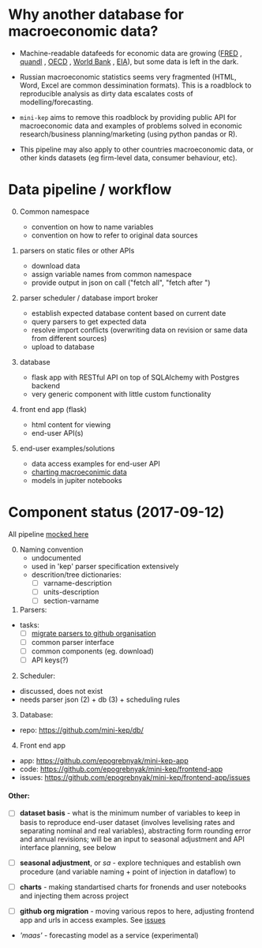 Why another database for macroeconomic data?
============================================

- Machine-readable datafeeds for economic data are growing ([FRED](https://research.stlouisfed.org/docs/api/fred/) 
  ,  [quandl](https://blog.quandl.com/api-for-economic-data) 
  ,  [OECD](https://data.oecd.org/api) 
  ,  [World Bank](https://datahelpdesk.worldbank.org/knowledgebase/topics/125589) 
  ,  [EIA](https://www.eia.gov/opendata/)), but some data is left in the dark.

- Russian macroeconomic statistics seems very fragmented (HTML, Word, Excel are common dessimination formats). This is a roadblock to reproducible analysis as dirty data escalates costs of modelling/forecasting.      

- ```mini-kep``` aims to remove this roadblock by providing public API for macroeconomic data and examples of problems solved  in economic research/business planning/marketing (using python pandas or R).

- This pipeline may also apply to other countries macroeconomic data, or other kinds datasets (eg firm-level data, consumer behaviour, etc). 

Data pipeline / workflow 
========================

0. Common namespace
   - convention on how to name variables 
   - convention on how to refer to original data sources

1. parsers on static files or other APIs
   - download data
   - assign variable names from common namespace 
   - provide output in json on call ("fetch all", "fetch after <date>")   

2. parser scheduler / database import broker
   - establish expected database content based on current date 
   - query parsers to get expected data 
   - resolve import conflicts (overwriting data on revision or same data from different sources)
   - upload to database

3. database 
   - flask app with RESTful API on top of SQLAlchemy with Postgres backend 
   - very generic component with little custom functionality

4. front end app (flask)
   - html content for viewing
   - end-user API(s)

5. end-user examples/solutions
   - data access examples for end-user API
   - [charting macroeconimic data](https://github.com/mini-kep/user-charts)
   - models in jupiter notebooks

Component status (2017-09-12)
==============================

All pipeline [mocked here](https://github.com/mini-kep/db/blob/master/pipeline.py)

0. Naming convention
   - undocumented
   - used in 'kep' parser specification extensively
   - descrition/tree dictionaries:
      - [ ] varname-description
      - [ ] units-description 
      - [ ] section-varname    

1. Parsers:
- tasks:
  - [ ] [migrate parsers to github organisation](https://github.com/mini-kep/intro/issues/4) 
  - [ ] common parser interface 
  - [ ] common components (eg. download)
  - [ ] API keys(?)

2. Scheduler: 
- discussed, does not exist
- needs parser json (2) + db (3) + scheduling rules 

3. Database:
- repo: <https://github.com/mini-kep/db/>

4. Front end app
- app: <https://github.com/epogrebnyak/mini-kep-app>
- code: <https://github.com/epogrebnyak/mini-kep/frontend-app>
- issues: <https://github.com/epogrebnyak/mini-kep/frontend-app/issues>


#### Other:

- [ ] **dataset basis** - what is the minimum number of variables to keep in basis to reproduce end-user dataset (involves levelising rates and separating nominal and real variables), abstracting form rounding error and annual revisions; will be an input to seasonal adjustment and API interface planning, see below

- [ ] **seasonal adjustment**, or *sa* - explore techniques and establish own procedure (and variable naming + point of injection in dataflow) to 

- [ ] **charts** - making standartised charts for fronends and user notebooks and injecting them across project

- [ ] **github org migration** - moving various repos to here, adjusting frontend app and urls in access examples. See [issues](https://github.com/mini-kep/intro/issues?utf8=%E2%9C%93&q=is%3Aissue%20is%3Aopen%20migration)

- *'maas'* - forecasting model as a service (experimental)
